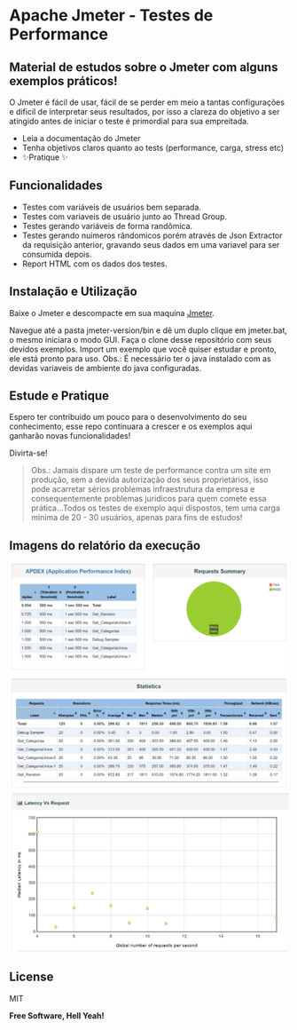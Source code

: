 # Apache Jmeter - Testes de Performance
## Material de estudos sobre o Jmeter com alguns exemplos práticos!

O Jmeter é fácil de usar, fácil de se perder em meio a tantas configurações e dificil de interpretar seus resultados, por isso a clareza do objetivo a ser atingido antes de iniciar o teste é primordial para sua empreitada.


- Leia a documentação do Jmeter
- Tenha objetivos claros quanto ao tests (performance, carga, stress etc)
- ✨Pratique ✨

## Funcionalidades

- Testes com variáveis de usuários bem separada.
- Testes com variaveis de usuário junto ao Thread Group.
- Testes gerando variáveis de forma randômica.
- Testes gerando nuimeros rândomicos porém através de Json Extractor da requisição anterior, gravando seus dados em uma variavel para ser consumida depois.
- Report HTML com os dados dos testes.


## Instalação e Utilização

Baixe o Jmeter e descompacte em sua maquina [Jmeter](https://jmeter.apache.org/download_jmeter.cgi).

Navegue até a pasta jmeter-version/bin e dê um duplo clique em jmeter.bat, o mesmo iniciara o modo GUI.
Faça o clone desse repositório com seus devidos exemplos.
Import um exemplo que você quiser estudar e pronto, ele está pronto para uso.
Obs.: É necessário ter o java instalado com as devidas variaveis de ambiente do java configuradas.


## Estude e Pratique

Espero ter contribuido um pouco para o desenvolvimento do seu conhecimento, esse repo continuara a crescer e os exemplos aqui ganharão novas funcionalidades!

Divirta-se!

> Obs.: Jamais dispare um teste de performance contra um site em produção, sem a devida autorização dos seus proprietários, isso pode acarretar sérios problemas  infraestrutura da empresa e consequentemente problemas juridicos para quem comete essa prática...Todos os testes de exemplo aqui dispostos, tem uma carga minima de 20 - 30 usuários, apenas para fins de estudos!

## Imagens do relatório da execução

![Report Jmeter](/img/report_1.png "Report")
![Report Jmeter](/img/report_2.png "Report")
![Report Jmeter](/img/report_3.png "Report")


## License

MIT

**Free Software, Hell Yeah!**